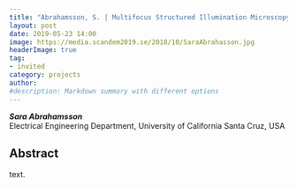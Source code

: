```yaml
---
title: "Abrahamsson, S. | Multifocus Structured Illumination Microscopy"
layout: post
date: 2019-05-23 14:00
image: https://media.scandem2019.se/2018/10/SaraAbrahasson.jpg
headerImage: true
tag:
- invited
category: projects
author:
#description: Markdown summary with different options
---
```


_**Sara Abrahamsson**_<br/>
Electrical Engineering Department, University of California Santa Cruz, USA<br/>

## Abstract

text.<br/>
